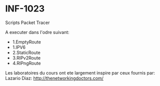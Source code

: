 # INF-1023


Scripts Packet Tracer

A executer dans l'odre suivant:

- 1.EmptyRoute
- 1.IPV6
- 2.StaticRoute
- 3.RIPv2Route
- 4.RIPngRoute




Les laboratoires du cours ont ete largement inspire par ceux fournis par:
Lazario Diaz:
http://thenetworkingdoctors.com/
